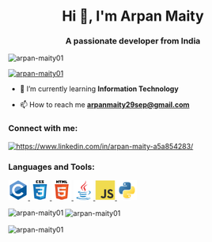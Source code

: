 <h1 align="center">Hi 👋, I'm Arpan Maity</h1>
<h3 align="center">A passionate developer from India</h3>

<p align="left"> <img src="https://komarev.com/ghpvc/?username=arpan-maity01&label=Profile%20views&color=0e75b6&style=flat" alt="arpan-maity01" /> </p>

<p align="left"> <a href="https://github.com/ryo-ma/github-profile-trophy"><img src="https://github-profile-trophy.vercel.app/?username=arpan-maity01" alt="arpan-maity01" /></a> </p>

- 🌱 I’m currently learning **Information Technology**

- 📫 How to reach me **arpanmaity29sep@gmail.com**

<h3 align="left">Connect with me:</h3>
<p align="left">
<a href="https://linkedin.com/in/https://www.linkedin.com/in/arpan-maity-a5a854283/" target="blank"><img align="center" src="https://raw.githubusercontent.com/rahuldkjain/github-profile-readme-generator/master/src/images/icons/Social/linked-in-alt.svg" alt="https://www.linkedin.com/in/arpan-maity-a5a854283/" height="30" width="40" /></a>
</p>

<h3 align="left">Languages and Tools:</h3>
<p align="left"> <a href="https://www.cprogramming.com/" target="_blank" rel="noreferrer"> <img src="https://raw.githubusercontent.com/devicons/devicon/master/icons/c/c-original.svg" alt="c" width="40" height="40"/> </a> <a href="https://www.w3schools.com/css/" target="_blank" rel="noreferrer"> <img src="https://raw.githubusercontent.com/devicons/devicon/master/icons/css3/css3-original-wordmark.svg" alt="css3" width="40" height="40"/> </a> <a href="https://www.w3.org/html/" target="_blank" rel="noreferrer"> <img src="https://raw.githubusercontent.com/devicons/devicon/master/icons/html5/html5-original-wordmark.svg" alt="html5" width="40" height="40"/> </a> <a href="https://www.java.com" target="_blank" rel="noreferrer"> <img src="https://raw.githubusercontent.com/devicons/devicon/master/icons/java/java-original.svg" alt="java" width="40" height="40"/> </a> <a href="https://developer.mozilla.org/en-US/docs/Web/JavaScript" target="_blank" rel="noreferrer"> <img src="https://raw.githubusercontent.com/devicons/devicon/master/icons/javascript/javascript-original.svg" alt="javascript" width="40" height="40"/> </a> <a href="https://www.python.org" target="_blank" rel="noreferrer"> <img src="https://raw.githubusercontent.com/devicons/devicon/master/icons/python/python-original.svg" alt="python" width="40" height="40"/> </a> </p>

<p><img align="left" src="https://github-readme-stats.vercel.app/api/top-langs?username=arpan-maity01&show_icons=true&locale=en&layout=compact" alt="arpan-maity01" /></p>

<p>&nbsp;<img align="center" src="https://github-readme-stats.vercel.app/api?username=arpan-maity01&show_icons=true&locale=en" alt="arpan-maity01" /></p>

<p><img align="center" src="https://github-readme-streak-stats.herokuapp.com/?user=arpan-maity01&" alt="arpan-maity01" /></p>
